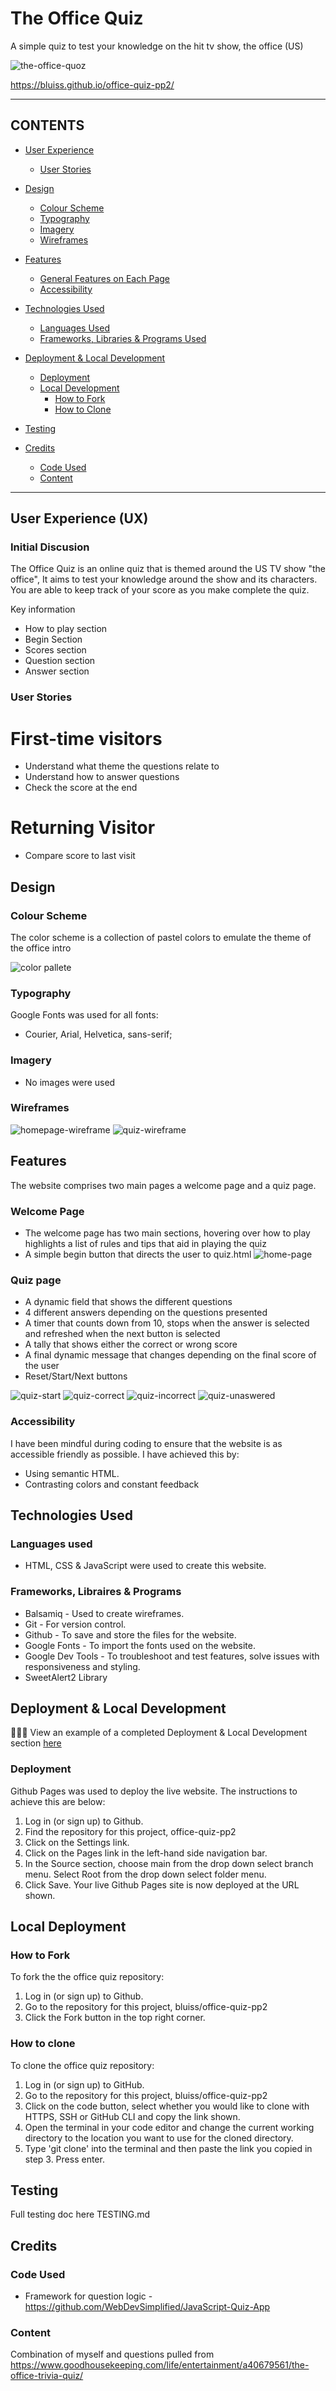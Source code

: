 # The Office Quiz


A simple quiz to test your knowledge on the hit tv show, the office (US)

![the-office-quoz](readme-images/amiresponsive-index.png)

https://bluiss.github.io/office-quiz-pp2/


---

## CONTENTS

* [User Experience](#user-experience-ux)
  * [User Stories](#user-stories)

* [Design](#design)
  * [Colour Scheme](#colour-scheme)
  * [Typography](#typography)
  * [Imagery](#imagery)
  * [Wireframes](#wireframes)

* [Features](#features)
  * [General Features on Each Page](#general-features-on-each-page)
  * [Accessibility](#accessibility)

* [Technologies Used](#technologies-used)
  * [Languages Used](#languages-used)
  * [Frameworks, Libraries & Programs Used](#frameworks-libraries--programs-used)

* [Deployment & Local Development](#deployment--local-development)
  * [Deployment](#deployment)
  * [Local Development](#local-development)
    * [How to Fork](#how-to-fork)
    * [How to Clone](#how-to-clone)

* [Testing](#testing)

* [Credits](#credits)
  * [Code Used](#code-used)
  * [Content](#content)

---

## User Experience (UX)

### Initial Discusion

The Office Quiz is an online quiz that is themed around the US TV show "the office", It aims to test your knowledge around the show and its characters. You are able to keep track of your score as you make complete the quiz.

Key information

- How to play section
- Begin Section
- Scores section
- Question section
- Answer section

### User Stories

# First-time visitors

- Understand what theme the questions relate to
- Understand how to answer questions
- Check the score at the end

# Returning Visitor

- Compare score to last visit


## Design


### Colour Scheme

The color scheme is a collection of pastel colors to emulate the theme of the office intro

![color pallete](<readme-images/office quiz.png>)

### Typography

Google Fonts was used for all fonts:

- Courier, Arial, Helvetica, sans-serif;

### Imagery

- No images were used

### Wireframes

![homepage-wireframe](readme-images/homepage-wireframe.png)
![quiz-wireframe](readme-images/quiz-wireframe.png)
## Features

The website comprises two main pages a welcome page and a quiz page.

### Welcome Page

- The welcome page has two main sections, hovering over how to play highlights a list of rules and tips that aid in playing the quiz
- A simple begin button that directs the user to quiz.html
![home-page](<readme-images/Homepage .png>)

### Quiz page

- A dynamic field that shows the different questions
- 4 different answers depending on the questions presented
- A timer that counts down from 10, stops when the answer is selected and refreshed when the next button is selected
- A tally that shows either the correct or wrong score
- A final dynamic message that changes depending on the final score of the user
- Reset/Start/Next buttons

![quiz-start](readme-images/quiz-start.png)
![quiz-correct](readme-images/question-answered-correct.png) 
![quiz-incorrect](readme-images/question-answered-wrong.png) 
![quiz-unaswered](readme-images/questions-unanswered.png) 
### Accessibility

I have been mindful during coding to ensure that the website is as accessible friendly as possible. I have achieved this by:

- Using semantic HTML.
- Contrasting colors and constant feedback

## Technologies Used

### Languages used

- HTML, CSS & JavaScript were used to create this website.

### Frameworks, Libraires & Programs

- Balsamiq - Used to create wireframes.
- Git - For version control.
- Github - To save and store the files for the website.
- Google Fonts - To import the fonts used on the website.
- Google Dev Tools - To troubleshoot and test features, solve issues with responsiveness and styling.
- SweetAlert2 Library

## Deployment & Local Development

👩🏻‍💻 View an example of a completed Deployment & Local Development section [here](https://github.com/kera-cudmore/TheQuizArms#Deployment)

### Deployment

Github Pages was used to deploy the live website. The instructions to achieve this are below:

1. Log in (or sign up) to Github.
2. Find the repository for this project, office-quiz-pp2
3. Click on the Settings link.
4. Click on the Pages link in the left-hand side navigation bar.
5. In the Source section, choose main from the drop down select branch menu. Select Root from the drop down select folder menu.
6. Click Save. Your live Github Pages site is now deployed at the URL shown.

## Local Deployment

### How to Fork

To fork the the office quiz repository:

1. Log in (or sign up) to Github.
2. Go to the repository for this project, bluiss/office-quiz-pp2
3. Click the Fork button in the top right corner.

### How to clone

To clone the office quiz repository:

1. Log in (or sign up) to GitHub.
2. Go to the repository for this project, bluiss/office-quiz-pp2
3. Click on the code button, select whether you would like to clone with HTTPS, SSH or GitHub CLI and copy the link shown.
4. Open the terminal in your code editor and change the current working directory to the location you want to use for the cloned directory.
5. Type 'git clone' into the terminal and then paste the link you copied in step 3. Press enter.


## Testing

Full testing doc here TESTING.md

## Credits

### Code Used


- Framework for question logic - https://github.com/WebDevSimplified/JavaScript-Quiz-App

### Content

Combination of myself and questions pulled from https://www.goodhousekeeping.com/life/entertainment/a40679561/the-office-trivia-quiz/

